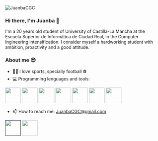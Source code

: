 
 <img src="https://komarev.com/ghpvc/?username=JuanbaCGC" alt="JuanbaCGC" />

### Hi there, I'm Juanba 👋


I'm a 20 years old student of University of Castilla-La Mancha at the Escuela Superior de Informática de Ciudad Real, in the Computer Ingineering intensification. I consider myself a hardworking student with ambition, proactivity and a good attitude.

### About me 😎
- 🙋‍♂️ I love sports, specially football ⚽
- 💻 Programming lenguages and tools:

<code><a target="_blank"><img height="50" src="https://image.flaticon.com/icons/png/512/518/518713.png"></a></code>
<code><a target="_blank"><img height="50" src="https://elblogdecodigo.files.wordpress.com/2014/12/java_logo.png"></a></code>
<code><a target="_blank"><img height="50" src="https://img.icons8.com/color/452/c-programming.png"></a></code>
<code><a target="_blank"><img height="50" src="https://img2.freepng.es/20180408/pew/kisspng-the-c-programming-language-computer-icons-comput-programming-5acadc2dec0be9.0824244915232440779669.jpg"></a></code>
<code><a target="_blank"><img height="50" src="https://img.icons8.com/color/452/python.png"></a></code>
<code><a target="_blank"><img height="50" src="https://i.pinimg.com/originals/07/90/ab/0790ab2e4e0e578223367ac5e7bbe19d.jpg"></a></code>
<code><a target="_blank"><img height="50" src="https://img.icons8.com/color/452/visual-studio-2019.png"></a></code>

- 📫 How to reach me: JuanbaCGC@gmail.com

<code><a href target="https://www.instagram.com/juanba15/"><img height="50" src="https://i.pinimg.com/originals/1e/d9/a0/1ed9a0fd507968861891b1098f480f4a.png"></a></code>
<code><a target="https://github.com/JuanbaCGC"><img height="50" src="https://i.pinimg.com/originals/07/90/ab/0790ab2e4e0e578223367ac5e7bbe19d.jpg"></a></code>



